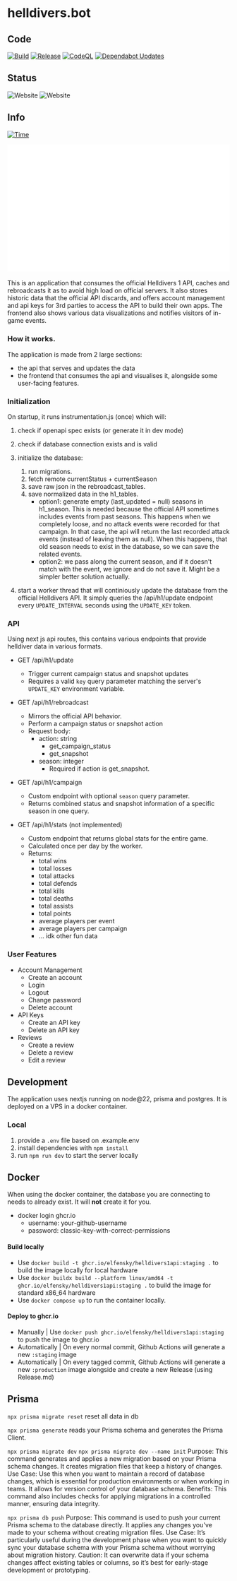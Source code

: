 # helldivers.bot

## Code

[![Build](https://github.com/elfensky/helldivers1api/actions/workflows/staging.docker.yml/badge.svg?branch=main)](https://github.com/elfensky/helldivers1api/actions/workflows/staging.docker.yml)
[![Release](https://github.com/elfensky/helldivers1api/actions/workflows/release.docker.yml/badge.svg)](https://github.com/elfensky/helldivers1api/actions/workflows/release.docker.yml)
[![CodeQL](https://github.com/elfensky/helldivers1api/actions/workflows/github-code-scanning/codeql/badge.svg)](https://github.com/elfensky/helldivers1api/actions/workflows/github-code-scanning/codeql)
[![Dependabot Updates](https://github.com/elfensky/helldivers1api/actions/workflows/dependabot/dependabot-updates/badge.svg)](https://github.com/elfensky/helldivers1api/actions/workflows/dependabot/dependabot-updates)

## Status

![Website](https://img.shields.io/website?url=https%3A%2F%2Fstaging.helldivers.bot&up_message=online&down_message=offline&label=staging)
![Website](https://img.shields.io/website?url=https%3A%2F%2Fhelldivers.bot&up_message=online&down_message=offline&label=production)

## Info

[![Time](https://wakapi.lavrenov.io/api/badge/elfensky/interval:any/project:helldivers1api)](https://wakapi.lavrenov.io/leaderboard)

[![Metrics](/metrics.plugin.pagespeed.svg)](https://pagespeed.web.dev/analysis?url=https%3A%2F%2Fhelldivers.bot%2F)

This is an application that consumes the official Helldivers 1 API, caches and rebroadcasts it as to avoid high load on official servers.
It also stores historic data that the official API discards, and offers account management and api keys for 3rd parties to access the API to build their own apps.
The frontend also shows various data visualizations and notifies visitors of in-game events.

### How it works.

The application is made from 2 large sections:

- the api that serves and updates the data
- the frontend that consumes the api and visualises it, alongside some user-facing features.

### Initialization

On startup, it runs instrumentation.js (once) which will:

1. check if openapi spec exists (or generate it in dev mode)
2. check if database connection exists and is valid
3. initialize the database:
    1. run migrations.
    2. fetch remote currentStatus + currentSeason
    3. save raw json in the rebroadcast_tables.
    4. save normalized data in the h1_tables.
        - option1: generate empty (last_updated = null) seasons in h1_season. This is needed because the official API sometimes includes events from past seasons. This happens when we completely loose, and no attack events were recorded for that campaign. In that case, the api will return the last recorded attack events (instead of leaving them as null). When this happens, that old season needs to exist in the database, so we can save the related events.
        - option2: we pass along the current season, and if it doesn't match with the event, we ignore and do not save it. Might be a simpler better solution actually.

4. start a worker thread that will continiously update the database from the official Helldivers API. It simply queries the /api/h1/update endpoint every `UPDATE_INTERVAL` seconds using the `UPDATE_KEY` token.

### API

Using next js api routes, this contains various endpoints that provide helldiver data in various formats.

- GET /api/h1/update
    - Trigger current campaign status and snapshot updates
    - Requires a valid `key` query parameter matching the server's `UPDATE_KEY` environment variable.
- GET /api/h1/rebroadcast
    - Mirrors the official API behavior.
    - Perform a campaign status or snapshot action
    - Request body:
        - action: string
            - get_campaign_status
            - get_snapshot
        - season: integer
            - Required if action is get_snapshot.
- GET /api/h1/campaign
    - Custom endpoint with optional `season` query parameter.
    - Returns combined status and snapshot information of a specific season in one query.

- GET /api/h1/stats (not implemented)
    - Custom endpoint that returns global stats for the entire game.
    - Calculated once per day by the worker.
    - Returns:
        - total wins
        - total losses
        - total attacks
        - total defends
        - total kills
        - total deaths
        - total assists
        - total points
        - average players per event
        - average players per campaign
        - ... idk other fun data

### User Features

- Account Management
    - Create an account
    - Login
    - Logout
    - Change password
    - Delete account
- API Keys
    - Create an API key
    - Delete an API key
- Reviews
    - Create a review
    - Delete a review
    - Edit a review

## Development

The application uses nextjs running on node@22, prisma and postgres. It is deployed on a VPS in a docker container.

### Local

1. provide a `.env` file based on .example.env
2. install dependencies with `npm install`
3. run `npm run dev` to start the server locally

## Docker

When using the docker container, the database you are connecting to needs to already exist. It will **not** create it for you.

- docker login ghcr.io
    - username: your-github-username
    - password: classic-key-with-correct-permissions

#### Build locally

- Use `docker build -t ghcr.io/elfensky/helldivers1api:staging .` to build the image locally for local hardware
  <!-- - Use `docker build --platform linux/amd64 -t ghcr.io/elfensky/helldivers1api:staging .`  -->
- Use `docker buildx build --platform linux/amd64 -t ghcr.io/elfensky/helldivers1api:staging .` to build the image for standard x86_64 hardware
- Use `docker compose up` to run the container locally.

#### Deploy to ghcr.io

- Manually | Use `docker push ghcr.io/elfensky/helldivers1api:staging` to push the image to ghcr.io
- Automatically | On every normal commit, Github Actions will generate a new `:staging` image
- Automatically | On every tagged commit, Github Actions will generate a new `:production` image alongside and create a new Release (using Release.md)

## Prisma

`npx prisma migrate reset`
reset all data in db

`npx prisma generate`
reads your Prisma schema and generates the Prisma Client.

`npx prisma migrate dev`
`npx prisma migrate dev --name init`
Purpose: This command generates and applies a new migration based on your Prisma schema changes. It creates migration files that keep a history of changes.
Use Case: Use this when you want to maintain a record of database changes, which is essential for production environments or when working in teams. It allows for version control of your database schema.
Benefits: This command also includes checks for applying migrations in a controlled manner, ensuring data integrity.

`npx prisma db push`
Purpose: This command is used to push your current Prisma schema to the database directly. It applies any changes you've made to your schema without creating migration files.
Use Case: It’s particularly useful during the development phase when you want to quickly sync your database schema with your Prisma schema without worrying about migration history.
Caution: It can overwrite data if your schema changes affect existing tables or columns, so it’s best for early-stage development or prototyping.
